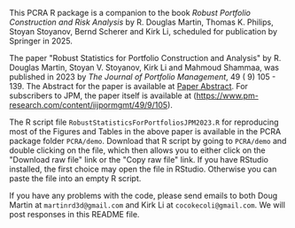 This PCRA R package is a companion to the book *Robust Portfolio Construction and Risk Analysis* by R. Douglas Martin, Thomas K. Philips, Stoyan Stoyanov, Bernd Scherer and Kirk Li, scheduled for publication by Springer in 2025.

The paper "Robust Statistics for Portfolio Construction and Analysis" by R. Douglas Martin, Stoyan V. Stoyanov, Kirk Li and Mahmoud Shammaa, was published in 2023 by *The Journal of Portfolio Management*, 49  ( 9) 105 - 139. The Abstract for the paper is available at [Paper Abstract](https://www.dropbox.com/scl/fi/yx8whhs3mxbxx5lhl1y7d/JPM-Paper-Abstract.pdf?rlkey=ekro0jkipjy4fe766ntwf1uvi&st=kmt0is50&dl=0). For subscribers to JPM, the paper itself is available at (https://www.pm-research.com/content/iijpormgmt/49/9/105).

The R script file `RobustStatisticsForPortfoliosJPM2023.R` for reproducing most of the Figures and Tables in the above paper is available in the PCRA package folder `PCRA/demo`.  Download that R script by going to `PCRA/demo` and double clicking on the file, which then allows you to either click on the "Download raw file" link or the "Copy raw file" link.  If you have RStudio installed, the first choice may open the file in RStudio.  Otherwise you can paste the file into an empty R script.

If you have any problems with the code, please send emails to both Doug Martin at `martinrd3d@gmail.com` and Kirk Li at `cocokecoli@gmail.com`. We will post responses in this README file.
